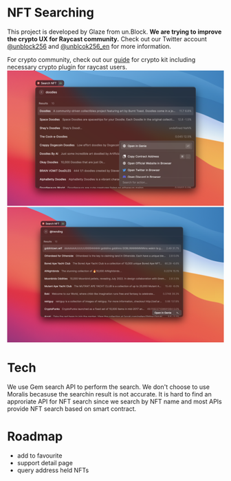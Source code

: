 # NFT Searching

This project is developed by Glaze from un.Block. **We are trying to improve the crypto UX for Raycast community.** Check out our Twitter account [@unblock256](https://www.twitter.com/unblock256) and [@unblcok256_en](https://twitter.com/unblock256_en) for more information.

For crypto community, check out our [guide](raycast.unblock256.com) for crypto kit including necessary crypto plugin for raycast users.
![nft_search_1](assets/nft_search_1.png)
![nft_search_2](assets/nft_search_2.png)

# Tech

We use Gem search API to perform the search. We don't choose to use Moralis becasuse the searchin result is not accurate. It is hard to find an approriate API for NFT search since we search by NFT name and most APIs provide NFT search based on smart contract.

# Roadmap

- add to favourite
- support detail page
- query address held NFTs
